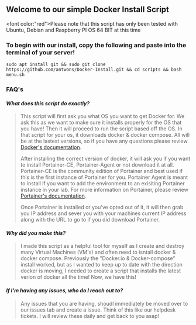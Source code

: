 ## Welcome to our simple Docker Install Script

<font color:"red">Please note that this script has only been tested with Ubuntu, Debian and Raspberry PI OS 64 BIT at this time </font>

### To begin with our install, copy the following and paste into the terminal of your server! 
```
sudo apt install git && sudo git clone https://github.com/antwons/Docker-Install.git && cd scripts && bash menu.sh
```

### FAQ's 

#### *What does this script do exactly?*
> This script will first ask you what OS you want to get Docker for. We ask this as we want to make sure it installs properly for the OS that you have! Then it will proceed to run the script based off the OS. In that script for your os, it downloads docker & docker compose. All will be at the lastest versions, so if you have any questions please review [Docker's documentation](https://docs.docker.com/).
>
> After installing the correct version of docker, it will ask you if you want to install Portainer-CE, Portainer-Agent or not download it at all. Portainer-CE is the community edition of Portainer and best used if this is the first instance of Portainer for you. Portainer Agent is meant to install if you want to add the environment to an exisiting Portainer instance in your lab. For more information on Portainer, please review [Portainer's documentation](https://docs.portainer.io/).
>
> Once Portainer is installed or you've opted out of it, it will then grab you IP address and sever you with your machines current IP address along with the URL to go to if you did download Portainer.

#### *Why did you make this?*
> I made this script as a helpful tool for myself as I create and destroy many Virtual Machines (VM's) and often need to isntall docker & docker compose. Previously the "Docker.io & Docker-compose" install worked, but as I wanted to keep up to date with the direction docker is moving, I needed to create a script that installs the latest verion of docker all the time! Now, we have this!

#### *If I'm having any issues, who do I reach out to?* 
> Any issues that you are having, shoudl immediately be moved over to our issues tab and create a issue. Think of this like our helpdesk tickets. I will review these daily and get back to you asap!

